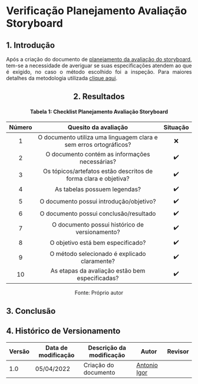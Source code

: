 # Verificação Planejamento Avaliação Storyboard

## 1. Introdução

<p align='justify'>
  Após a criação do documento de <a href="https://interacao-humano-computador.github.io/2021.2-Prefeitura-Verdelandia/documentos/04-Planejamento-Avaliacao-Storyboard-Analise-tarefas/StoryBoard/PlanejamentoAvaliacaoStoryboard/">planejamento da avaliação do storyboard</a>, tem-se a necessidade de averiguar se suas especificações atendem ao que é exigido, no caso o método escolhido foi a inspeção. Para maiores detalhes da metodologia utilizada <a href="INSIRAAQUI">clique aqui</a>.
</p>

<center>

## 2. Resultados

#### Tabela 1: Checklist Planejamento Avaliação Storyboard

| Número | Quesito da avaliação | Situação |
| :----: | :------------------: | :------: |
| 1 | O documento utiliza uma linguagem clara e sem erros ortográficos? | ❌ |
| 2 | O documento contém as informações necessárias?                    | ✔️ |
| 3 | Os tópicos/artefatos estão descritos de forma clara e objetiva?   | ✔️ |
| 4 | As tabelas possuem legendas?                                      | ✔️ |
| 5 | O documento possui introdução/objetivo?                           | ✔️ |
| 6 | O documento possui conclusão/resultado                            | ✔️ |
| 7 | O documento possui histórico de versionamento?                    | ✔️ |
| 8 | O objetivo está bem especificado?                                 | ✔️ |
| 9 | O método selecionado é explicado claramente?                      | ✔️ |
|10 | As etapas da avaliação estão bem especificadas?                   | ✔️ |

<figcaption>Fonte: Próprio autor</figcaption>

</center>

## 3. Conclusão

<p align='justify'>
</p>

## 4. Histórico de Versionamento

|Versão|Data de modificação|Descrição da modificação|Autor|Revisor|
|-|-|-|-|-|
|1.0|05/04/2022| Criação do documento | [Antonio Igor](https://github.com/antonioigorcarvalho) |  |
